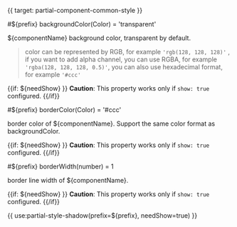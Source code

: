 
{{ target: partial-component-common-style }}

#${prefix} backgroundColor(Color) = 'transparent'

${componentName} background color, transparent by default.

>color can be represented by RGB, for example `'rgb(128, 128, 128)'`   , if you want to add alpha channel, you can use RGBA, for example `'rgba(128, 128, 128, 0.5)'`, you can also use hexadecimal format, for example `'#ccc'`

{{if: ${needShow} }}
**Caution**: This property works only if `show: true` configured.
{{/if}}

#${prefix} borderColor(Color) = '#ccc'

border color of ${componentName}. Support the same color format as backgroundColor.

{{if: ${needShow} }}
**Caution**: This property works only if `show: true` configured.
{{/if}}

#${prefix} borderWidth(number) = 1

border line width of ${componentName}.

{{if: ${needShow} }}
**Caution**: This property works only if `show: true` configured.
{{/if}}

{{ use:partial-style-shadow(prefix=${prefix}, needShow=true) }}
